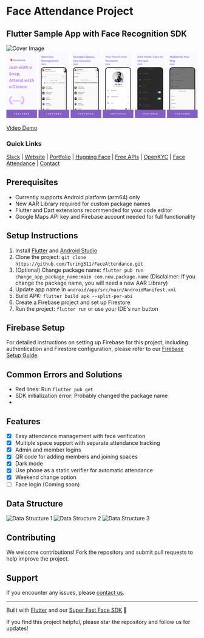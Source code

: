 # Face Attendance Project

## Flutter Sample App with Face Recognition SDK

![Cover Image](docs/github_cover.png)
![Cover Image](docs/Screenshots.png)

[Video Demo](https://user-images.githubusercontent.com/91896009/164498733-955df7c1-71d6-42e4-8cdc-7e6b7e30e460.mp4)

### Quick Links
[Slack](https://join.slack.com/t/faceonlive/shared_invite/zt-2drx19c5t-vQsR4TUGPD8oL7i7BXdKZA) | [Website](https://www.faceonlive.com/) | [Portfolio](https://portfolio.faceonlive.com) | [Hugging Face](https://www.huggingface.co/FaceOnLive) | [Free APIs](https://getapi.faceonlive.com) | [OpenKYC](https://github.com/FaceOnLive/OpenKYC) | [Face Attendance](https://github.com/FaceOnLive/Mask-Face-Attendance-App-Flutter) | [Contact](mailto:contact@faceonlive.com)

## Prerequisites
- Currently supports Android platform (arm64) only
- New AAR Library required for custom package names
- Flutter and Dart extensions recommended for your code editor
- Google Maps API key and Firebase account needed for full functionality

## Setup Instructions
1. Install [Flutter](https://docs.flutter.dev/get-started/install) and [Android Studio](https://developer.android.com/studio)
2. Clone the project: `git clone https://github.com/Turing311/FaceAttendance.git`
3. (Optional) Change package name: `flutter pub run change_app_package_name:main com.new.package.name` (Disclaimer: If you change the package name, you will need a new AAR Library)
4. Update app name in `android/app/src/main/AndroidManifest.xml`
5. Build APK: `flutter build apk --split-per-abi`
6. Create a Firebase project and set up Firestore
7. Run the project: `flutter run` or use your IDE's run button

## Firebase Setup
For detailed instructions on setting up Firebase for this project, including authentication and Firestore configuration, please refer to our [Firebase Setup Guide](FIREBASE_SETUP.md).

## Common Errors and Solutions
- Red lines: Run `flutter pub get`
- SDK initialization error: Probably changed the package name
- 

## Features
- [x] Easy attendance management with face verification
- [x] Multiple space support with separate attendance tracking
- [x] Admin and member logins
- [x] QR code for adding members and joining spaces
- [x] Dark mode
- [x] Use phone as a static verifier for automatic attendance
- [x] Weekend change option
- [ ] Face login (Coming soon)

## Data Structure
![Data Structure 1](docs/database_visualization/face_attendance_data_1.png)
![Data Structure 2](docs/database_visualization/face_attendance_data_2.png)
![Data Structure 3](docs/database_visualization/face_attendance_data_3.png)

## Contributing
We welcome contributions! Fork the repository and submit pull requests to help improve the project.

## Support
If you encounter any issues, please [contact us](http://faceonlive.com).

---

Built with [Flutter](https://docs.flutter.dev/get-started/install) and our [Super Fast Face SDK](https://faceonlive.com) 🚀

If you find this project helpful, please star the repository and follow us for updates!